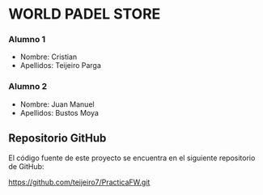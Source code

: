 # WORLD PADEL STORE

### Alumno 1

- Nombre: Cristian
- Apellidos: Teijeiro Parga

### Alumno 2 
- Nombre: Juan Manuel
- Apellidos: Bustos Moya

## Repositorio GitHub

El código fuente de este proyecto se encuentra en el siguiente repositorio de GitHub:

https://github.com/teijeiro7/PracticaFW.git
